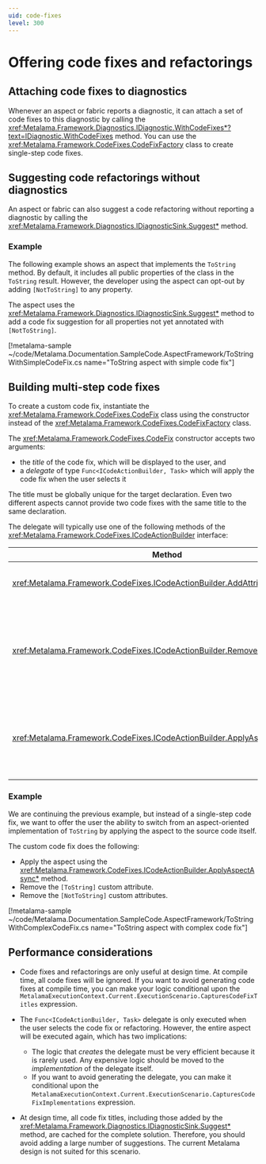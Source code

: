 ```yaml
---
uid: code-fixes
level: 300
---
```


# Offering code fixes and refactorings

## Attaching code fixes to diagnostics

Whenever an aspect or fabric reports a diagnostic, it can attach a set of code fixes to this diagnostic by calling the <xref:Metalama.Framework.Diagnostics.IDiagnostic.WithCodeFixes*?text=IDiagnostic.WithCodeFixes> method. You can use the <xref:Metalama.Framework.CodeFixes.CodeFixFactory> class to create single-step code fixes.


## Suggesting code refactorings without diagnostics

An aspect or fabric can also suggest a code refactoring without reporting a diagnostic by calling the <xref:Metalama.Framework.Diagnostics.IDiagnosticSink.Suggest*> method.

### Example

The following example shows an aspect that implements the `ToString` method. By default, it includes all public properties of the class in the `ToString` result. However, the developer using the aspect can opt-out by adding `[NotToString]` to any property.

The aspect uses the <xref:Metalama.Framework.Diagnostics.IDiagnosticSink.Suggest*> method to add a code fix suggestion for all properties not yet annotated with `[NotToString]`.

[!metalama-sample ~/code/Metalama.Documentation.SampleCode.AspectFramework/ToStringWithSimpleCodeFix.cs name="ToString aspect with simple code fix"]

## Building multi-step code fixes

To create a custom code fix, instantiate the <xref:Metalama.Framework.CodeFixes.CodeFix> class using the constructor instead of the <xref:Metalama.Framework.CodeFixes.CodeFixFactory> class.

The <xref:Metalama.Framework.CodeFixes.CodeFix> constructor accepts two arguments:

* the _title_ of the code fix, which will be displayed to the user, and
* a _delegate_ of type `Func<ICodeActionBuilder, Task>` which will apply the code fix when the user selects it

The title must be globally unique for the target declaration. Even two different aspects cannot provide two code fixes with the same title to the same declaration.

The delegate will typically use one of the following methods of the <xref:Metalama.Framework.CodeFixes.ICodeActionBuilder> interface:

| Method | Description |
|------|----|
| <xref:Metalama.Framework.CodeFixes.ICodeActionBuilder.AddAttributeAsync*> | Adds a custom attribute to a declaration.
| <xref:Metalama.Framework.CodeFixes.ICodeActionBuilder.RemoveAttributesAsync*> | Removes all custom attributes of a given type to a given declaration and all contained declarations.
| <xref:Metalama.Framework.CodeFixes.ICodeActionBuilder.ApplyAspectAsync*> | Transforms the source code using an aspect (as if it were applied as a live template).

### Example

We are continuing the previous example, but instead of a single-step code fix, we want to offer the user the ability to switch from an aspect-oriented implementation of `ToString` by applying the aspect to the source code itself.

The custom code fix does the following:

* Apply the aspect using the <xref:Metalama.Framework.CodeFixes.ICodeActionBuilder.ApplyAspectAsync*> method.
* Remove the `[ToString]` custom attribute.
* Remove the `[NotToString]` custom attributes.

[!metalama-sample ~/code/Metalama.Documentation.SampleCode.AspectFramework/ToStringWithComplexCodeFix.cs name="ToString aspect with complex code fix"]

## Performance considerations

* Code fixes and refactorings are only useful at design time. At compile time, all code fixes will be ignored. If you want to avoid generating code fixes at compile time, you can make your logic conditional upon the `MetalamaExecutionContext.Current.ExecutionScenario.CapturesCodeFixTitles` expression.

* The `Func<ICodeActionBuilder, Task>`  delegate is only executed when the user selects the code fix or refactoring. However, the entire aspect will be executed again, which has two implications:
  * The logic that _creates_ the delegate must be very efficient because it is rarely used. Any expensive logic should be moved to the _implementation_ of the delegate itself.
  * If you want to avoid generating the delegate, you can make it conditional upon the `MetalamaExecutionContext.Current.ExecutionScenario.CapturesCodeFixImplementations` expression.

* At design time, all code fix titles, including those added by the <xref:Metalama.Framework.Diagnostics.IDiagnosticSink.Suggest*> method, are cached for the complete solution. Therefore, you should avoid adding a large number of suggestions. The current Metalama design is not suited for this scenario.

